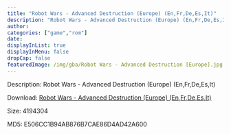 ```yaml
---
title: "Robot Wars - Advanced Destruction (Europe) (En,Fr,De,Es,It)"
description: "Robot Wars - Advanced Destruction (Europe) (En,Fr,De,Es,It)"
author: 
categories: ["game","rom"]
date: 
displayInList: true
displayInMenu: false
dropCap: false
featuredImage: /img/gba/Robot Wars - Advanced Destruction [Europe].jpg
---
```


Description: Robot Wars - Advanced Destruction (Europe) (En,Fr,De,Es,It)

Download: <a style="text-decoration:underline;" href="https://mega.nz/#!aaQEhYAK!LJY1o4eNULOWCuvc_Gf41k6T7mZ_g3o8XTaWgFBJ2vI" target = "_blank" rel = "nofollow" > Robot Wars - Advanced Destruction (Europe) (En,Fr,De,Es,It)</a>

Size: 4194304

MD5: E506CC1B94AB876B7CAE86D4AD42A600

